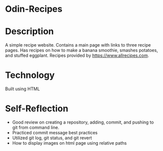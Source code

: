 # Odin-Recipes

# Description
A simple recipe website. Contains a main page with links to three recipe pages. Has recipes on how to make a banana smoothie, smashes potatoes, and stuffed eggplant. Recipes provided by https://www.allrecipes.com.

# Technology
Built using HTML

# Self-Reflection
- Good review on creating a repository, adding, commit, and pushing to git from command line.
- Practiced commit message best practices
- Utilized git log, git status, and git revert
- How to display images on html page using relative paths


